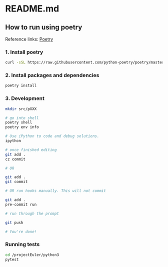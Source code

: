 # README.md

## How to run using poetry

Reference links: [Poetry](https://python-poetry.org/docs/)

### 1. Install poetry

```bash
curl -sSL https://raw.githubusercontent.com/python-poetry/poetry/master/get-poetry.py | python -
```

### 2. Install packages and dependencies

```zsh
poetry install
```

### 3. Development

```bash
mkdir src/pXXX

# go into shell
poetry shell
poetry env info

# Use iPython to code and debug solutions.
ipython

# once finished editing
git add .
cz commit

# OR

git add .
git commit

# OR run hooks manually. This will not commit

git add .
pre-commit run

# run through the prompt

git push

# You're done!
```

### Running tests

```bash
cd /projectEuler/python3
pytest
```
